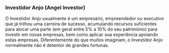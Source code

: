 ### Investidor Anjo (Angel Investor)

O Investidor Anjo usualmente é um empresário, empreendedor ou executivo que já trilhou uma carreira de sucesso, acumulando recursos suficientes para alocar uma parte (em geral entre 5% a 10% do seu patrimônio) para investir em novas empresas, bem como aplicar sua experiência apoiando estas empresas. Diferentemente do que muitos imaginam, o Investidor Anjo normalmente não é detentor de grandes fortunas.
